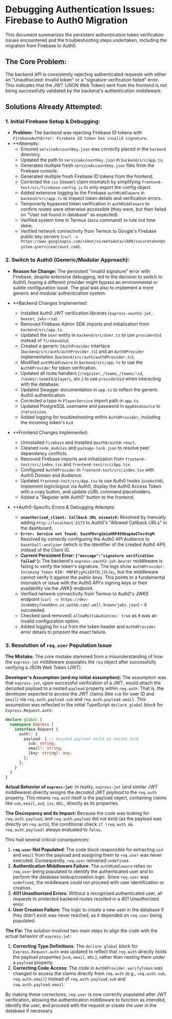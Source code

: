 # Debugging Authentication Issues: Firebase to Auth0 Migration

This document summarizes the persistent authentication token verification issues encountered and the troubleshooting steps undertaken, including the migration from Firebase to Auth0.

## The Core Problem:

The backend API is consistently rejecting authenticated requests with either an "Unauthorized: Invalid token" or a "signature verification failed" error. This indicates that the JWT (JSON Web Token) sent from the frontend is not being successfully validated by the backend's authentication middleware.

## Solutions Already Attempted:

### 1. Initial Firebase Setup & Debugging:

*   **Problem:** The backend was rejecting Firebase ID tokens with `FirebaseAuthError: Firebase ID token has invalid signature.`
*   **Attempts:
    *   Ensured `serviceAccountKey.json` was correctly placed in the `backend` directory.
    *   Updated the path to `serviceAccountKey.json` in `backend/src/app.ts`.
    *   Generated multiple fresh `serviceAccountKey.json` files from the Firebase console.
    *   Generated multiple fresh Firebase ID tokens from the frontend.
    *   Corrected the `iss` (issuer) claim mismatch by simplifying `frontend-test/src/firebase-config.js` to only export the config object.
    *   Added extensive logging to the Firebase `authMiddleware` in `backend/src/app.ts` to inspect token details and verification errors.
    *   Temporarily bypassed token verification in `authMiddleware` to confirm routes were otherwise accessible (they were, but then failed on "User not found in database" as expected).
    *   Verified system time in Termux (`date` command) to rule out time skew.
    *   Verified network connectivity from Termux to Google's Firebase public key servers (`curl -v https://www.googleapis.com/robot/v1/metadata/x509/securetoken@system.gserviceaccount.com`).

### 2. Switch to Auth0 (Generic/Modular Approach):

*   **Reason for Change:** The persistent "invalid signature" error with Firebase, despite extensive debugging, led to the decision to switch to Auth0, hoping a different provider might bypass an environmental or subtle configuration issue. The goal was also to implement a more generic and modular authentication system.

*   **Backend Changes Implemented:
    *   Installed Auth0 JWT verification libraries (`express-oauth2-jwt-bearer`, `jwks-rsa`).
    *   Removed Firebase Admin SDK imports and initialization from `backend/src/app.ts`.
    *   Updated the `User` entity in `backend/src/User.ts` to use `providerUid` instead of `firebaseUid`.
    *   Created a generic `IAuthProvider` interface (`backend/src/auth/authProvider.ts`) and an `Auth0Provider` implementation (`backend/src/auth/auth0Provider.ts`).
    *   Modified `authMiddleware` in `backend/src/app.ts` to use the `Auth0Provider` for token verification.
    *   Updated all route handlers (`/register`, `/teams`, `/teams/:id`, `/teams/:teamId/players`, etc.) to use `providerUid` when interacting with the database.
    *   Updated Swagger documentation in `app.ts` to reflect the generic Auth0 authentication.
    *   Corrected a typo in `PlayerService` import path in `app.ts`.
    *   Updated PostgreSQL username and password in `AppDataSource` to `statsvision`.
    *   Added logging for troubleshooting within `Auth0Provider`, including the incoming token's `kid`.

*   **Frontend Changes Implemented:
    *   Uninstalled `firebase` and installed `@auth0/auth0-react`.
    *   Cleaned `node_modules` and `package-lock.json` to resolve peer dependency conflicts.
    *   Removed Firebase imports and initialization from `frontend-test/src/index.tsx` and `frontend-test/src/App.tsx`.
    *   Configured `Auth0Provider` in `frontend-test/src/index.tsx` with Auth0 Domain and Audience.
    *   Updated `frontend-test/src/App.tsx` to use Auth0 hooks (`useAuth0`), implement login/logout via Auth0, display the Auth0 Access Token with a copy button, and update cURL command placeholders.
    *   Added a "Register with Auth0" button to the frontend.

*   **Auth0-Specific Errors & Debugging Attempts:
    *   **`unauthorized_client: Callback URL mismatch`:** Resolved by manually adding `http://localhost:5173` to Auth0's "Allowed Callback URLs" in the dashboard.
    *   **`Error: Service not found: EwznPDvrgImiuHRP45HbapAwGToc4tqM`:** Resolved by correctly configuring the Auth0 API Audience to `basetball-analyzer` (which is the Identifier of the created Auth0 API) instead of the Client ID.
    *   **Current Persistent Error: `{"message":"signature verification failed"}`:** The backend's `express-oauth2-jwt-bearer` middleware is failing to verify the token's signature. The logs show `Auth0Provider: Incoming Token KID: M9F8Fjg4izEHT8LjStJaj`, but the middleware cannot verify it against the public keys. This points to a fundamental mismatch or issue with the Auth0 API's signing keys or their availability via the JWKS endpoint.
    *   Verified network connectivity from Termux to Auth0's JWKS endpoint (`curl -v https://dev-3os8m0zyfxmx60nn.us.auth0.com/.well-known/jwks.json`) – it succeeded.
    *   Checked (and removed) `allowMultiAudiences: true` as it was an invalid configuration option.
    *   Added logging for `kid` from the token header and `Auth0Provider` error details to pinpoint the exact failure.

### 3. Resolution of `req.user` Population Issue

**The Mistake:**
The core mistake stemmed from a misunderstanding of how the `express-jwt` middleware populates the `req` object after successfully verifying a JSON Web Token (JWT).

**Developer's Assumption (and my initial assumption):**
The assumption was that `express-jwt`, upon successful verification of a JWT, would attach the decoded payload to a nested `payload` property within `req.auth`. That is, the developer expected to access the JWT claims (like `sub` for user ID and `email`) via `req.auth.payload.sub` and `req.auth.payload.email`. This assumption was reflected in the initial TypeScript `declare global` block for `Express.Request.auth`:

```typescript
declare global {
  namespace Express {
    interface Request {
      auth?: {
        payload: { // Assumed payload would be nested here
          sub: string;
          email?: string;
          [key: string]: any;
        };
      };
    }
  }
}
```

**Actual Behavior of `express-jwt`:**
In reality, `express-jwt` (and similar JWT middleware) directly assigns the *decoded JWT payload* to the `req.auth` property. This means `req.auth` itself *is* the payload object, containing claims like `sub`, `email`, `aud`, `iss`, etc., directly as its properties.

**The Discrepancy and its Impact:**
Because the code was looking for `req.auth.payload`, and `req.auth.payload` did not exist (as the payload was directly on `req.auth`), the conditional check `if (req.auth && req.auth.payload)` always evaluated to `false`.

This had several critical consequences:

1.  **`req.user` Not Populated**: The code block responsible for extracting `uid` and `email` from the payload and assigning them to `req.user` was never executed. Consequently, `req.user` remained `undefined`.
2.  **Authentication Middleware Failure**: The `authMiddleware` relies on `req.user` being populated to identify the authenticated user and to perform the database lookup/creation logic. Since `req.user` was `undefined`, the middleware could not proceed with user identification or creation.
3.  **401 Unauthorized Errors**: Without a recognized authenticated user, all requests to protected backend routes resulted in a 401 Unauthorized error.
4.  **User Creation Failure**: The logic to create a new user in the database if they didn't exist was never reached, as it depended on `req.user` being populated.

**The Fix:**
The solution involved two main steps to align the code with the actual behavior of `express-jwt`:

1.  **Correcting Type Definitions**: The `declare global` block for `Express.Request.auth` was updated to reflect that `req.auth` directly holds the payload properties (`sub`, `email`, etc.), rather than nesting them under a `payload` property.
2.  **Correcting Code Access**: The code in `Auth0Provider.verifyToken` was changed to access the claims directly from `req.auth` (e.g., `req.auth.sub`, `req.auth.email`) instead of `req.auth.payload.sub` and `req.auth.payload.email`.

By making these corrections, `req.user` is now correctly populated after JWT verification, allowing the authentication middleware to function as intended, identify the user, and proceed with the request or create the user in the database if necessary.
